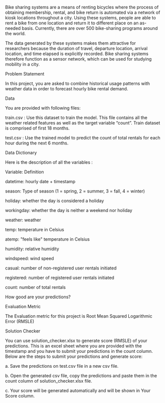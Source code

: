 Bike sharing systems are a means of renting bicycles where the process of obtaining membership, rental, and bike return is automated via a network of kiosk locations throughout a city. Using these systems, people are able to rent a bike from one location and return it to different place on an as-needed basis. Currently, there are over 500 bike-sharing programs around the world.

The data generated by these systems makes them attractive for researchers because the duration of travel, departure location, arrival
location, and time elapsed is explicitly recorded. Bike sharing systems therefore function as a sensor network, which can be used for studying mobility in a city.


Problem Statement

In this project, you are asked to combine historical usage patterns with weather data in order to forecast hourly bike rental demand.


Data

You are provided with following files:

train.csv : Use this dataset to train the model. This file contains all the weather related features as well as the target variable “count”. Train dataset is comprised of first 18 months.

test.csv : Use the trained model to predict the count of total rentals for each hour during the next 6 months.


Data Dictionary

Here is the description of all the variables :


Variable:	Definition

datetime:	hourly date + timestamp

season:	Type of season (1 = spring, 2 = summer, 3 = fall, 4 = winter)

holiday:	whether the day is considered a holiday

workingday:	whether the day is neither a weekend nor holiday

weather:	weather

temp:	temperature in Celsius

atemp:	"feels like" temperature in Celsius

humidity:	relative humidity

windspeed:	wind speed

casual:	number of non-registered user rentals initiated

registered:	number of registered user rentals initiated

count:	number of total rentals


How good are your predictions?


Evaluation Metric

The Evaluation metric for this project is Root Mean Squared Logarithmic Error (RMSLE)


Solution Checker

You can use solution_checker.xlsx to generate score (RMSLE) of your predictions. This is an excel sheet where you are provided with the timestamp and you have to submit your predictions in the count column. Below are the steps to submit your predictions and generate score:

a. Save the predictions on test.csv file in a new csv file.

b. Open the generated csv file, copy the predictions and paste them in the count column of solution_checker.xlsx file.

c. Your score will be generated automatically and will be shown in Your Score column.
